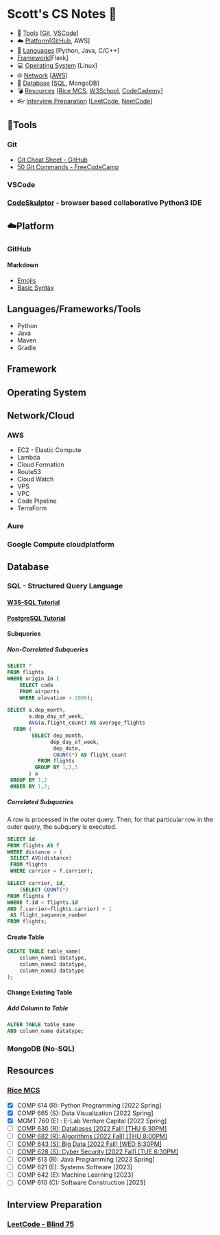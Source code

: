 # Scott's CS Notes :memo:

- :hammer: [Tools](#hammertools) [[Git](#git), [VSCode](#git)]
- :cloud: [Platform](#cloudplatform)[[GitHub](#github), AWS]
- :speech_balloon: [Languages](#languages) [Python, Java, C/C++]
- [Framework](#framework)[Flask]
- :computer: [Operating System](#operating-system) [Linux]
- :globe_with_meridians: [Network](#network) [[AWS](http://aws.amazon.com)]
- :floppy_disk: [Database](#database) [[SQL](#sql---structured-query-language), MongoDB]
- :bomb: [Resources](#resources) [[Rice MCS](#rice-mcs), [W3School](https://www.w3schools.com/), [CodeCademy](https://www.codecademy.com/)]
- :eyeglasses: [Interview Preparation](#interview-preparation) [[LeetCode](https://leetcode.com/), [NeetCode](https://neetcode.io/)]


## :hammer:Tools
### Git
- [Git Cheat Sheet - GitHub](https://education.github.com/git-cheat-sheet-education.pdf)
- [50 Git Commands - FreeCodeCamp](https://www.freecodecamp.org/news/git-cheat-sheet/)
### VSCode
### [CodeSkulptor](https://py3.codeskulptor.org/) - browser based collaborative Python3 IDE
## :cloud:Platform
### GitHub
#### Markdown
- [Emojis](https://gist.github.com/rxaviers/7360908)
- [Basic Syntax](https://docs.github.com/en/get-started/writing-on-github/getting-started-with-writing-and-formatting-on-github/basic-writing-and-formatting-syntax)

## Languages/Frameworks/Tools
- Python
- Java
- Maven
- Gradle

## Framework

## Operating System

## Network/Cloud
### AWS
- EC2 - Elastic Compute
- Lambda
- Cloud Formation
- Route53
- Cloud Watch
- VPS
- VPC
- Code Pipeline
- TerraForm

### Aure
### Google Compute cloudplatform

## Database
### SQL - Structured Query Language
#### [W3S-SQL Tutorial](https://www.w3schools.com/sql/default.asp)
#### [PostgreSQL Tutorial](https://www.postgresqltutorial.com/)
#### Subqueries
##### Non-Correlated Subqueries
```sql
SELECT *
FROM flights
WHERE origin in (
    SELECT code
    FROM airports
    WHERE elevation > 2000);
```
```sql
SELECT a.dep_month,
       a.dep_day_of_week,
       AVG(a.flight_count) AS average_flights
  FROM (
        SELECT dep_month,
              dep_day_of_week,
               dep_date,
               COUNT(*) AS flight_count
          FROM flights
         GROUP BY 1,2,3
       ) a
 GROUP BY 1,2
 ORDER BY 1,2;
```
##### Correlated Subqueries
A row is processed in the outer query.
Then, for that particular row in the outer query, the subquery is executed.
```sql
SELECT id
FROM flights AS f
WHERE distance > (
 SELECT AVG(distance)
 FROM flights
 WHERE carrier = f.carrier);
```
```sql
SELECT carrier, id,
    (SELECT COUNT(*)
FROM flights f
WHERE f.id < flights.id
AND f.carrier=flights.carrier) + 1
 AS flight_sequence_number
FROM flights;
```
#### Create Table
```sql
CREATE TABLE table_name(
    column_name1 datatype,
    column_name2 datatype,
    column_name3 datatype
);
```
#### Change Existing Table
##### Add Column to Table
```sql
ALTER TABLE table_name
ADD column_name datatype;
```

### MongoDB (No-SQL)

## Resources
### [Rice MCS](https://csweb.rice.edu/academics/graduate-programs/online-mcs)
- [x] COMP 614 (R): Python Programming [2022 Spring]
- [x] COMP 665 (S): Data Visualization [2022 Spring]
- [x] MGMT 760 (E) : E-Lab Venture Capital [2022 Spring]
- [ ] [COMP 630 (R): Databases [2022 Fall] [THU 6:30PM]](RiceMCS/COMP630_Databases.md)
- [ ] [COMP 682 (R): Algorithms [2022 Fall] [THU 8:00PM]](RiceMCS/COMP682_Algorithms.md)
- [ ] [COMP 643 (S): Big Data [2022 Fall] [WED 6:30PM]](RiceMCS/COMP643_BigData.md)
- [ ] [COMP 628 (S): Cyber Security [2022 Fall] [TUE 6:30PM]](RiceMCS/COMP628_CyberSecurity.md)
- [ ] COMP 613 (R): Java Programming [2023 Spring]
- [ ] COMP 621 (E): Systems Software [2023]
- [ ] COMP 642 (E): Machine Learning [2023]
- [ ] COMP 610 (C): Software Construction [2023]

## Interview Preparation
### [LeetCode - Blind 75](LeetCodeBlind75.md)
